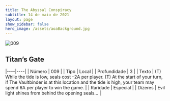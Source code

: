 ```yaml
---
title: The Abyssal Conspiracy
subtitle: 14 de maio de 2021
layout: page
show_sidebar: false
hero_image: /assets/aoaBackground.jpg
---
```


![009](https://cards-keyforge.s3.eu-north-1.amazonaws.com/media/pt/tac/009.png)

## Titan’s Gate

|----|----|
| Número | 009 |
| Tipo | Local |
| Profundidade | 3 |
| Texto | (T) While the tide is low, seals cost –2A per player. (T) At the start of your turn, if The Vaultbinder is at this location and the tide is high, your team may spend 6A per player to win the game. |
| Raridade | Especial |
| Dizeres | Evil light shines from behind the opening seals... |
